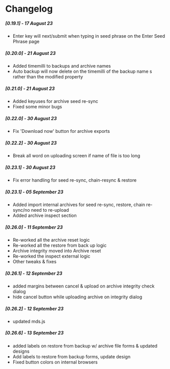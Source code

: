 # Changelog

##### [0.19.1] - 17 August 23

- Enter key will next/submit when typing in seed phrase on the Enter Seed Phrase page

##### [0.20.0] - 21 August 23

- Added timemilli to backups and archive names
- Auto backup will now delete on the timemilli of the backup name s rather than the modified property

##### [0.21.0] - 21 August 23

- Added keyuses for archive seed re-sync
- Fixed some minor bugs

##### [0.22.0] - 30 August 23

- Fix 'Download now' button for archive exports

##### [0.22.2] - 30 August 23

- Break all word on uploading screen if name of file is too long

##### [0.23.1] - 30 August 23

- Fix error handling for seed re-sync, chain-resync & restore 

##### [0.23.1] - 05 September 23

- Added import internal archives for seed re-sync, restore, chain re-sync/no need to re-upload
- Added archive inspect section

##### [0.26.0] - 11 September 23

- Re-worked all the archive reset logic
- Re-worked all the restore from back up logic
- Archive integrity moved into Archive reset
- Re-worked the inspect external logic
- Other tweaks & fixes

##### [0.26.1] - 12 September 23

- added margins between cancel & upload on archive integrity check dialog
- hide cancel button while uploading archive on integrity dialog

##### [0.26.2] - 12 September 23

- updated mds.js

##### [0.26.6] - 13 September 23

- added labels on restore from backup w/ archive file forms & updated designs
- Add labels to restore from backup forms, update design
- Fixed button colors on internal browsers